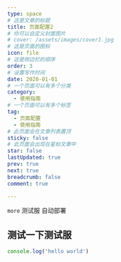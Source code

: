 ```yaml
---
type: space
# 这是文章的标题
title: 页面配置2
# 你可以自定义封面图片
# cover: /assets/images/cover1.jpg
# 这是页面的图标
icon: file
# 这是侧边栏的顺序
order: 3
# 设置写作时间
date: 2020-01-01
# 一个页面可以有多个分类
category:
  - 使用指南
# 一个页面可以有多个标签
tag:
  - 页面配置
  - 使用指南
# 此页面会在文章列表置顶
sticky: false
# 此页面会出现在星标文章中
star: false
lastUpdated: true
prev: true
next: true
breadcrumb: false
comment: true

---
```


`more` 测试服 自动部署

<!-- more -->

## 测试一下测试服

```javascript
console.log('hello world')
```

